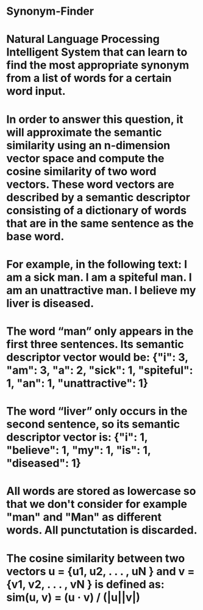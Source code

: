 # Synonym-Finder

# Natural Language Processing Intelligent System that can learn to find the most appropriate synonym from a list of words for a certain word input.

# In order to answer this question, it will approximate the semantic similarity using an n-dimension vector space and compute the cosine similarity of two word vectors. These word vectors are described by a semantic descriptor consisting of a dictionary of words that are in the same sentence as the base word.

# For example, in the following text: I am a sick man. I am a spiteful man. I am an unattractive man. I believe my liver is diseased.

# The word “man” only appears in the first three sentences. Its semantic descriptor vector would be: {"i": 3, "am": 3, "a": 2, "sick": 1, "spiteful": 1, "an": 1, "unattractive": 1}

# The word “liver” only occurs in the second sentence, so its semantic descriptor vector is: {"i": 1, "believe": 1, "my": 1, "is": 1, "diseased": 1}

# All words are stored as lowercase so that we don't consider for example "man" and "Man" as different words. All punctutation is discarded.

# The cosine similarity between two vectors u = {u1, u2, . . . , uN } and v = {v1, v2, . . . , vN } is defined as: sim(u, v) =        (u · v) / (|u||v|)


